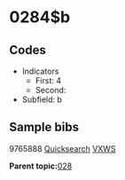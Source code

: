 # 0284$b

## Codes

-   Indicators
    -   First: 4
    -   Second:
-   Subfield: b

## Sample bibs

9765888 [Quicksearch](https://search.library.yale.edu/catalog/9765888) [VXWS](http://prodorbis.library.yale.edu:7014/vxws/GetHoldingsService?bibId=9765888)

**Parent topic:**[028](../../tags/028/028.md)

